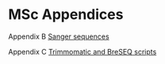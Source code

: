 # MSc Appendices

Appendix B
[Sanger sequences](MSC_Appendices/Appendix_B.md)

Appendix C
[Trimmomatic and BreSEQ scripts](MSC_Appendices/Appendix_C.md)
